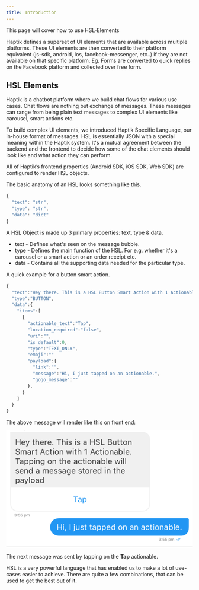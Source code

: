 ```yaml
---
title: Introduction
---
```


This page will cover how to use HSL-Elements

Haptik defines a superset of UI elements that are available across multiple platforms. These UI elements are then converted to their platform equivalent (js-sdk, android, ios, facebook-messenger, etc..) if they are not available on that specific platform. Eg. Forms are converted to quick replies on the Facebook platform and collected over free form.

## HSL Elements

Haptik is a chatbot platform where we build chat flows for various use cases. Chat flows are nothing but exchange of messages. These messages can range from being plain text messages to complex UI elements like carousel, smart actions etc.

To build complex UI elements, we introduced Haptik Specific Language, our in-house format of messages. HSL is essentially JSON with a special meaning within the Haptik system. It's a mutual agreement between the backend and the frontend to decide how some of the chat elements should look like and what action they can perform.

All of Haptik’s frontend properties (Android SDK, iOS SDK, Web SDK) are configured to render HSL objects.

The basic anatomy of an HSL looks something like this.

```javascript
{
  "text": "str",
  "type": "str",
  "data": "dict"
}
```

A HSL Object is made up 3 primary properties: text, type & data.

- text - Defines what's seen on the message bubble.
- type - Defines the main function of the HSL. For e.g. whether it's a carousel or a smart action or an order receipt etc.
- data - Contains all the supporting data needed for the particular type.

A quick example for a button smart action.

```javascript
{
  "text":"Hey there. This is a HSL Button Smart Action with 1 Actionable. Tapping on the actionable will send a message stored in the payload",
  "type":"BUTTON",
  "data":{
    "items":[
      {
        "actionable_text":"Tap",
        "location_required":"false",
        "uri":"",
        "is_default":0,
        "type":"TEXT_ONLY",
        "emoji":""
        "payload":{
          "link":"",
          "message":"Hi, I just tapped on an actionable.",
          "gogo_message":""
        },
      }
    ]
  }
}
```

The above message will render like this on front end:

![HSL Button](assets/hsl-button.jpeg)

The next message was sent by tapping on the **Tap** actionable.

HSL is a very powerful language that has enabled us to make a lot of use-cases easier to achieve. There are quite a few combinations, that can be used to get the best out of it.
